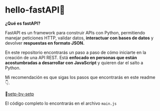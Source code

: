 # hello-fastAPI👋


**¿Qué es fastAPI?**

FastAPI es un framework para construir APIs con Python, permitiendo manejar peticiones HTTP, validar datos, **interactuar con bases de datos** y devolver **respuestas en formato JSON.**

En este repositorio encontrarás un paso a paso de cómo iniciarte en la creación de una API REST. Está **enfocado en personas que están acostumbradas a desarrollar con JavaScript** y quieren dar el salto a Python.

Mi recomendación es que sigas los pasos que encontrarás en este readme👇.

📄[setp-by-setp](./step-by-step.md)

El código completo lo encontrarás en el archivo `main.js`

